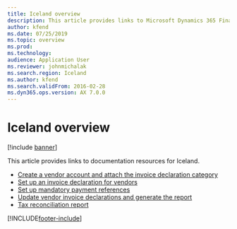 ```yaml
---
title: Iceland overview
description: This article provides links to Microsoft Dynamics 365 Finance documentation resources for Iceland.
author: kfend
ms.date: 07/25/2019
ms.topic: overview
ms.prod: 
ms.technology: 
audience: Application User
ms.reviewer: johnmichalak
ms.search.region: Iceland
ms.author: kfend
ms.search.validFrom: 2016-02-28
ms.dyn365.ops.version: AX 7.0.0
---
```


# Iceland overview

[!include [banner](../../includes/banner.md)]

This article provides links to documentation resources for Iceland. 

- [Create a vendor account and attach the invoice declaration category](create-vendor-account-attach-invoice-declaration-category.md)
- [Set up an invoice declaration for vendors](set-up-invoice-declaration-vendors.md)
- [Set up mandatory payment references](set-up-mandatory-payment-references.md)
- [Update vendor invoice declarations and generate the report](update-vendor-invoice-declarations-report.md)
- [Tax reconciliation report](../europe/emea-tax-reconciliation-report.md)


[!INCLUDE[footer-include](../../../includes/footer-banner.md)]
